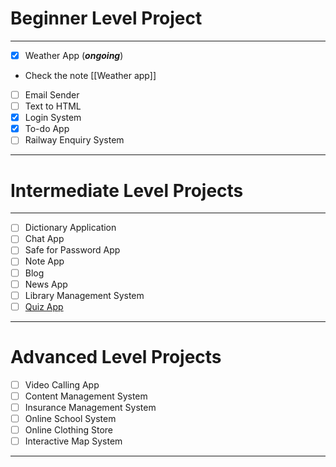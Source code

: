# Beginner Level Project 
------
- [x] Weather App (***ongoing***)
- Check the note [[Weather app]] 
- [ ] Email Sender
- [ ] Text to HTML
- [x] Login System 
- [x] To-do App
- [ ] Railway Enquiry System 
-------- 
# Intermediate Level Projects 
------
- [ ] Dictionary Application 
- [ ] Chat App
- [ ] Safe for Password App
- [ ] Note App
- [ ] Blog 
- [ ] News App
- [ ] Library Management System 
- [ ] [Quiz App](MindSpark)
------
# Advanced Level Projects
- [ ] Video Calling App
- [ ] Content Management System 
- [ ] Insurance Management System 
- [ ] Online School System 
- [ ] Online Clothing Store
- [ ] Interactive Map System 
----
